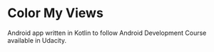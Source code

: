 # Color My Views #

Android app written in Kotlin to follow Android Development Course available in Udacity.
